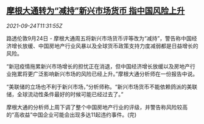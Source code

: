 <!--1632484863000-->
[摩根大通转为“减持”新兴市场货币 指中国风险上升](https://cn.reuters.com/article/jpmorgan-emerging-0924-fri-idCNKBS2GK0YA)
------

<div><i>2021-09-24T11:31:55Z</i></div><p>路透伦敦9月24日 - 摩根大通周五将新兴市场货币评等改为“减持”，警告称中国经济增长放缓、中国房地产行业风暴以及全球货币政策支持力度减弱都是日益增长的风险。</p><p>“新冠疫情拖累新兴市场增长的担忧正在消退，但中国经济增长放缓以及房地产行业拖累将更广泛影响新兴市场的风险已经上升。”摩根大通分析师在一份报告中说。</p><p>“美联储的立场也不利于新兴市场，”分析师称。“新兴市场货币不能依赖鸽派的美联储，全球流动性条件最好的时候可能已经过去了。”</p><p>摩根大通的分析师上周下调了整个中国房地产行业的评级，并警告称风险较高的“高收益”中国企业可能会出现多达11起违约事件。(完)</p>
